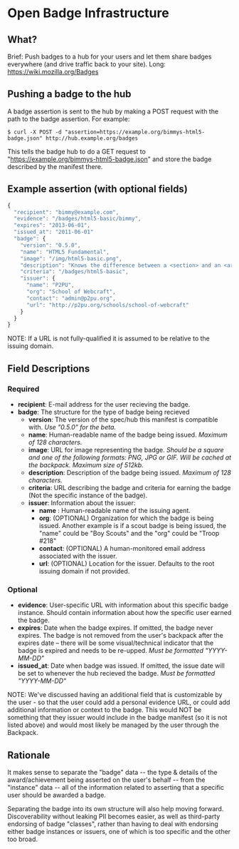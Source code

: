 # Open Badge Infrastructure
## What?
Brief: Push badges to a hub for your users and let them share badges everywhere (and drive traffic back to your site).
Long: https://wiki.mozilla.org/Badges

## Pushing a badge to the hub
A badge assertion is sent to the hub by making a POST request with the path to the badge assertion. For example:

    $ curl -X POST -d "assertion=https://example.org/bimmys-html5-badge.json" http://hub.example.org/badges

This tells the badge hub to do a GET request to "https://example.org/bimmys-html5-badge.json" and store the badge described by the manifest there.

## Example assertion (with optional fields)
```javascript
{
  "recipient": "bimmy@example.com",
  "evidence": "/badges/html5-basic/bimmy",
  "expires": "2013-06-01",
  "issued_at": "2011-06-01"
  "badge": {
    "version": "0.5.0",
    "name": "HTML5 Fundamental",
    "image": "/img/html5-basic.png",
    "description": "Knows the difference between a <section> and an <article>",
    "criteria": "/badges/html5-basic",
    "issuer": {
      "name": "P2PU",
      "org": "School of Webcraft",
      "contact": "admin@p2pu.org",
      "url": "http://p2pu.org/schools/school-of-webcraft"
    }
  }
}
```
NOTE: If a URL is not fully-qualified it is assumed to be relative to the issuing domain.

## Field Descriptions

### Required
* **recipient**: E-mail address for the user recieving the badge.
* **badge**: The structure for the type of badge being recieved
  * **version**: The version of the spec/hub this manifest is compatible with. *Use "0.5.0" for the beta.*
  * **name**: Human-readable name of the badge being issued. *Maximum of 128 characters.*
  * **image**: URL for image representing the badge. *Should be a square and one of the following formats: PNG, JPG or GIF. Will be cached at the backpack. Maximum size of 512kb.*
  * **description**: Description of the badge being issued. *Maximum of 128 characters.*
  * **criteria**: URL describing the badge and criteria for earning the badge (Not the specific instance of the badge).
  * **issuer**: Information about the issuer:
    * **name** : Human-readable name of the issuing agent.
    * **org**: (OPTIONAL) Organization for which the badge is being issued. Another example is if a scout badge is being issued, the "name" could be "Boy Scouts" and the "org" could be "Troop #218"
    * **contact**: (OPTIONAL) A human-monitored email address associated with the issuer.
    * **url**: (OPTIONAL) Location for the issuer. Defaults to the root issuing domain if not provided.

### Optional
* **evidence**: User-specific URL with information about this specific badge instance. Should contain information about how the specific user earned the badge.
* **expires**: Date when the badge expires. If omitted, the badge never expires. The badge is not removed from the user's backpack after the expires date – there will be some visual/technical indicator that the badge is expired and needs to be re-upped. *Must be formatted "YYYY-MM-DD"*
* **issued_at**: Date when badge was issued. If omitted, the issue date will be set to whenever the hub recieved the badge.  *Must be formatted "YYYY-MM-DD"*

NOTE: We've discussed having an additional field that is customizable by the user - so that the user could add a personal evidence URL, or could add additional information or context to the badge. This would NOT be something that they issuer would include in the badge manifest (so it is not listed above) and would most likely be managed by the user through the Backpack.


## Rationale
It makes sense to separate the "badge" data -- the type & details of the award/achievement being asserted on the user's behalf -- from the "instance" data -- all of the information related to asserting that a specific user should be awarded a badge.

Separating the badge into its own structure will also help moving forward. Discoverability without leaking PII becomes easier, as well as third-party endorsing of badge "classes", rather than having to deal with endorsing either badge instances or issuers, one of which is too specific and the other too broad.
